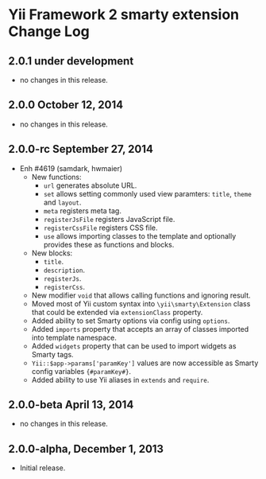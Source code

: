 Yii Framework 2 smarty extension Change Log
===========================================

2.0.1 under development
-----------------------

- no changes in this release.


2.0.0 October 12, 2014
----------------------

- no changes in this release.


2.0.0-rc September 27, 2014
---------------------------

- Enh #4619 (samdark, hwmaier)
    - New functions:
        - `url` generates absolute URL.
        - `set` allows setting commonly used view paramters: `title`, `theme` and `layout`.
        - `meta` registers meta tag.
        - `registerJsFile` registers JavaScript file.
        - `registerCssFile` registers CSS file.
        - `use` allows importing classes to the template and optionally provides these as functions and blocks.
    - New blocks:
        - `title`.
        - `description`.
        - `registerJs`.
        - `registerCss`.
    - New modifier `void` that allows calling functions and ignoring result.
    - Moved most of Yii custom syntax into `\yii\smarty\Extension` class that could be extended via `extensionClass` property.
    - Added ability to set Smarty options via config using `options`.
    - Added `imports` property that accepts an array of classes imported into template namespace.
    - Added `widgets` property that can be used to import widgets as Smarty tags.
    - `Yii::$app->params['paramKey']` values are now accessible as Smarty config variables `{#paramKey#}`.
    - Added ability to use Yii aliases in `extends` and `require`.

2.0.0-beta April 13, 2014
-------------------------

- no changes in this release.

2.0.0-alpha, December 1, 2013
-----------------------------

- Initial release.
